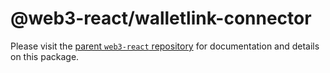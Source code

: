 # @web3-react/walletlink-connector

Please visit the [parent `web3-react` repository](https://github.com/NoahZinsmeister/web3-react) for documentation and details on this package.

